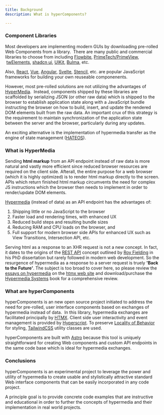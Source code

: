 ```yaml
---
title: Background  
description: What is hyperComponents?

---
```


### Component Libraries

Most developers are implementing modern GUIs by downloading pre-rolled Web Components from a library.  There are many public and commercial libraries to choose from including [Flowbite](https://flowbite.com/), [PrimeTech/PrimeView](https://www.primefaces.org/primeview/showcase/),  [twElements](https://tw-elements.com/), [shadcn ui](https://shadcn.com/docs/introduction), [UIKit](https://getuikit.com/), [Bulma](https://bulma.io/),  etc. 

Also, [React](https://reactjs.org/), [Vue](https://vuejs.org/), [Angular](https://angular.io/), [Svelte](https://svelte.dev/), [Stencil](https://stenciljs.com/), etc. are popular JavaScript frameworks for building your own reuseable componenents.

However, most pre-rolled solutions are not utilizing the advantages of [HyperMedia](https://htmx.org/essays/hypermedia-apis-vs-data-apis/).  Instead,  components shipped by these libraries are scaffolded by serializing JSON (or other raw data) which is shipped to the browser to establish application state along with a JavaScript bundle instructing the browser on how to build,  insert, and update the rendered DOM elements built from the raw data. An important crux of this strategy is the requirement to maintain synchronization of the application state between the server and the browser, particularly during any updates.

An exciting alternative is the implementation of hypermedia transfer as the engine of state management ([HATEOS](https://htmx.org/essays/hateoas/)). 

### What is HyperMedia

Sending **html markup** from an API endpoint instead of raw data is more natural and vastly more efficient since reduced browser resources are required on the client side.  Afterall, the entire purpose for a web browser (which it is highly optimized) is to render html markup directly to the screen.   APIs which return finished html markup circumvents the need for complex JS instructions which the browser then needs to implement in order to render/update DOM elements.  

[Hypermedia](https://htmx.org/essays/hypermedia-apis-vs-data-apis/) (instead of data) as an API endpoint has the advantages of:

1.  Shipping little or no JavaScript to the browser
2.  Faster load and rendering times, with enhanced UX
3.  Reduced build steps and resulting bundle sizes
4.  Reducing RAM and CPU loads on the browser, and 
5.  Full support for modern browser side APIs for enhanced UX such as View Transitions, Intersection API, etc.


 Serving html as a response to an XHR request is not a new concept.  In fact, it dates to the origins of the [REST API](https://en.wikipedia.org/wiki/REST) concept outlined by [Roy Fielding](https://en.wikipedia.org/wiki/Roy_Fielding) in his PhD dissertation but rarely followed in modern web development.   So the resurgence of hypermedia as a response to a server request is truely **'Back to the Future'**.    The subject is too broad to cover here, so please review the [essays on hypermedia](https://htmx.org/essays/) on the [htmx web site](https://htmx.org/) and download/purchase the [Hypermedia Systems](https://hypermedia.systems/) book for a comprehensive review.


### What are hyperComponents

hyperComponents is an new open source project initiated to address the need for pre-rolled, user interface components based on exchanges of hypermedia instead of data.  In this library, hypermedia exchanges are facilitated principally by [HTMX](https://htmx.org/docs/).  Client side user interactivity and event management is provided by [Hyperscript](https://hyperscript.org/).   To preserve [Locality of Behavior](https://htmx.org/essays/locality-of-behaviour/) for styling, [TailwindCSS](https://tailwindcss.com/) utility classes are used.

hyperComponents are built with [Astro](https://astro.build/docs) because this tool is uniquely  straightforward for creating Web components and custom API endpoints in the same code base which is ideal for hypermedia exchanges.  

### Conclusions

hyperComponents is an experimental project to leverage the power and utility of hypermedia to create usable and stylistically attractive standard Web interface components that can be easily incorporated in any code project.   

A principle goal is to provide concrete code examples that are instructive and educational in order to further the concepts of hypermedia and their implementation in real world projects.
